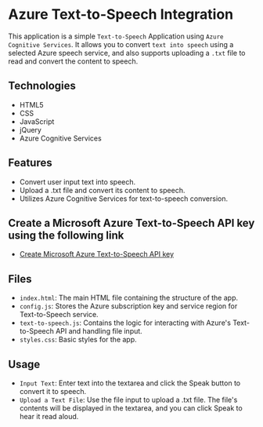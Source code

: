 # Azure Text-to-Speech Integration

This application is a simple `Text-to-Speech` Application using `Azure Cognitive Services`. It allows you to convert ` text into speech ` using a selected Azure speech service, and also supports uploading a `.txt` file to read and convert the content to speech.

## Technologies

- HTML5
- CSS
- JavaScript
- jQuery
- Azure Cognitive Services

## Features

- Convert user input text into speech.
- Upload a .txt file and convert its content to speech.
- Utilizes Azure Cognitive Services for text-to-speech conversion.

## Create a Microsoft Azure Text-to-Speech API key using the following link

- [Create Microsoft Azure Text-to-Speech API key](https://docs.merkulov.design/how-to-get-microsoft-azure-tts-api-key/)

## Files

- `index.html`: The main HTML file containing the structure of the app.
- `config.js`: Stores the Azure subscription key and service region for Text-to-Speech service.
- `text-to-speech.js`: Contains the logic for interacting with Azure's Text-to-Speech API and handling file input.
- `styles.css`: Basic styles for the app.

## Usage

- `Input Text`: Enter text into the textarea and click the Speak button to convert it to speech.
- `Upload a Text File`: Use the file input to upload a .txt file. The file's contents will be displayed in the textarea, and you can click Speak to hear it read aloud.
